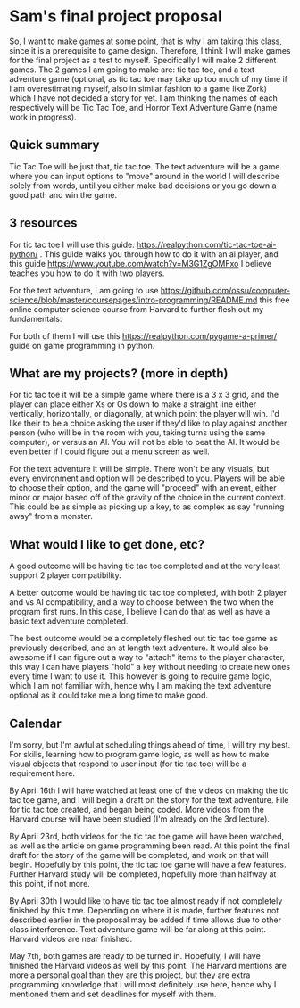 # Sam's final project proposal

So, I want to make games at some point, that is why I am taking this class, since it is a prerequisite to game design. Therefore, I think I will make games for the final project as a test to myself. Specifically I will make 2 different games. The 2 games I am going to make are: tic tac toe, and a text adventure game (optional, as tic tac toe may take up too much of my time if I am overestimating myself, also in similar fashion to a game like Zork) which I have not decided a story for yet. I am thinking the names of each respectively will be Tic Tac Toe, and Horror Text Adventure Game (name work in progress).

## Quick summary

Tic Tac Toe will be just that, tic tac toe. The text adventure will be a game where you can input options to "move" around in the world I will describe solely from words, until you either make bad decisions or you go down a good path and win the game.

## 3 resources

For tic tac toe I will use this guide: https://realpython.com/tic-tac-toe-ai-python/ . This guide walks you through how to do it with an ai player, and this guide https://www.youtube.com/watch?v=M3G1ZgOMFxo I believe teaches you how to do it with two players.

For the text adventure, I am going to use https://github.com/ossu/computer-science/blob/master/coursepages/intro-programming/README.md this free online computer science course from Harvard to further flesh out my fundamentals.

For both of them I will use this https://realpython.com/pygame-a-primer/ guide on game programming in python.

## What are my projects? (more in depth)

For tic tac toe it will be a simple game where there is a 3 x 3 grid, and the player can place either Xs or Os down to make a straight line either vertically, horizontally, or diagonally, at which point the player will win. I'd like their to be a choice asking the user if they'd like to play against another person (who will be in the room with you, taking turns using the same computer), or versus an AI. You will not be able to beat the AI. It would be even better if I could figure out a menu screen as well.

For the text adventure it will be simple. There won't be any visuals, but every environment and option will be described to you. Players will be able to choose their option, and the game will "proceed" with an event, either minor or major based off of the gravity of the choice in the current context. This could be as simple as picking up a key, to as complex as say "running away" from a monster.

## What would I like to get done, etc?

A good outcome will be having tic tac toe completed and at the very least support 2 player compatibility.

A better outcome would be having tic tac toe completed, with both 2 player and vs AI compatibility, and a way to choose between the two when the program first runs. In this case, I believe I can do that as well as have a basic text adventure completed.

The best outcome would be a completely fleshed out tic tac toe game as previously described, and an at length text adventure. It would also be awesome if I can figure out a way to "attach" items to the player character, this way I can have players "hold" a key without needing to create new ones every time I want to use it. This however is going to require game logic, which I am not familiar with, hence why I am making the text adventure optional as it could take me a long time to make good.

## Calendar

I'm sorry, but I'm awful at scheduling things ahead of time, I will try my best. For skills, learning how to program game logic, as well as how to make visual objects that respond to user input (for tic tac toe) will be a requirement here.

By April 16th I will have watched at least one of the videos on making the tic tac toe game, and I will begin a draft on the story for the text adventure. File for tic tac toe created, and began being coded. More videos from the Harvard course will have been studied (I'm already on the 3rd lecture).

By April 23rd, both videos for the tic tac toe game will have been watched, as well as the article on game programming been read. At this point the final draft for the story of the game will be completed, and work on that will begin. Hopefully by this point, the tic tac toe game will have a few features. Further Harvard study will be completed, hopefully more than halfway at this point, if not more.

By April 30th I would like to have tic tac toe almost ready if not completely finished by this time. Depending on where it is made, further features not described earlier in the proposal may be added if time allows due to other class interference. Text adventure game will be far along at this point. Harvard videos are near finished.

May 7th, both games are ready to be turned in. Hopefully, I will have finished the Harvard videos as well by this point. The Harvard mentions are more a personal goal than they are this project, but they are extra programming knowledge that I will most definitely use here, hence why I mentioned them and set deadlines for myself with them.
